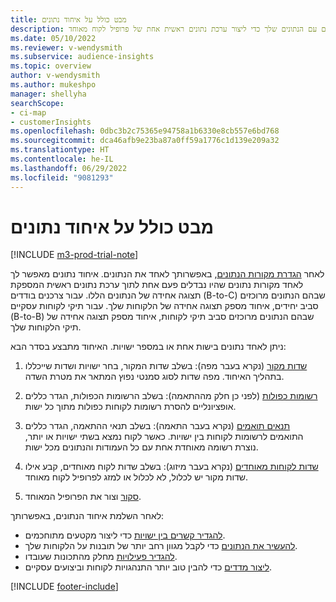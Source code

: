 ```yaml
---
title: מבט כולל על איחוד נתונים
description: בצע את תהליך איחוד הנתונים עם הנתונים שלך כדי ליצור ערכת נתונים ראשית אחת של פרופיל לקוח מאוחד.
ms.date: 05/10/2022
ms.reviewer: v-wendysmith
ms.subservice: audience-insights
ms.topic: overview
author: v-wendysmith
ms.author: mukeshpo
manager: shellyha
searchScope:
- ci-map
- customerInsights
ms.openlocfilehash: 0dbc3b2c75365e94758a1b6330e8cb557e6bd768
ms.sourcegitcommit: dca46afb9e23ba87a0ff59a1776c1d139e209a32
ms.translationtype: HT
ms.contentlocale: he-IL
ms.lasthandoff: 06/29/2022
ms.locfileid: "9081293"
---
```

# <a name="data-unification-overview"></a>מבט כולל על איחוד נתונים

[!INCLUDE [m3-prod-trial-note](includes/m3-prod-trial-note.md)]

לאחר [הגדרת מקורות הנתונים](data-sources.md), באפשרותך לאחד את הנתונים. איחוד נתונים מאפשר לך לאחד מקורות נתונים שהיו נבדלים פעם אחת לתוך ערכת נתונים ראשית המספקת תצוגה אחידה של הנתונים הללו. עבור צרכנים בודדים (B-to-C) שבהם הנתונים מרוכזים סביב יחידים, איחוד מספק תצוגה אחידה של הלקוחות שלך. עבור תיקי לקוחות עסקיים (B-to-B) שבהם הנתונים מרוכזים סביב תיקי לקוחות, איחוד מספק תצוגה אחידה של תיקי הלקוחות שלך.

ניתן לאחד נתונים בישות אחת או במספר ישויות. האיחוד מתבצע בסדר הבא:

1. [שדות מקור](map-entities.md) (נקרא בעבר מפה): בשלב שדות המקור, בחר ישויות ושדות שייכללו בתהליך האיחוד. מפה שדות לסוג סמנטי נפוץ המתאר את מטרת השדה.

1. [רשומות כפולות](remove-duplicates.md) (לפני כן חלק מההתאמה): בשלב הרשומות הכפולות, הגדר כללים אופציונליים להסרת רשומות לקוחות כפולות מתוך כל ישות.

1. [תנאים תואמים](match-entities.md) (נקרא בעבר התאמה): בשלב תנאי ההתאמה, הגדר כללים התואמים לרשומות לקוחות בין ישויות. כאשר לקוח נמצא בשתי ישויות או יותר, נוצרת רשומה מאוחדת אחת עם כל העמודות והנתונים מכל ישות.

1. [שדות לקוחות מאוחדים](merge-entities.md) (נקרא בעבר מיזוג): בשלב שדות לקוח מאוחדים, קבע אילו שדות מקור יש לכלול, לא לכלול או למזג לפרופיל לקוח מאוחד.  

1. [סקור](review-unification.md) וצור את הפרופיל המאוחד.

לאחר השלמת איחוד הנתונים, באפשרותך:

- [להגדיר קשרים בין ישויות](relationships.md) כדי ליצור מקטעים מתוחכמים.
- [להעשיר את הנתונים](enrichment-hub.md) כדי לקבל מגוון רחב יותר של תובנות על הלקוחות שלך.
- [להגדיר פעילויות](activities.md) מחלק מהתכונות שעובדו.
- [ליצור מדדים](measures.md) כדי להבין טוב יותר התנהגויות לקוחות וביצועים עסקיים.

[!INCLUDE [footer-include](includes/footer-banner.md)]
